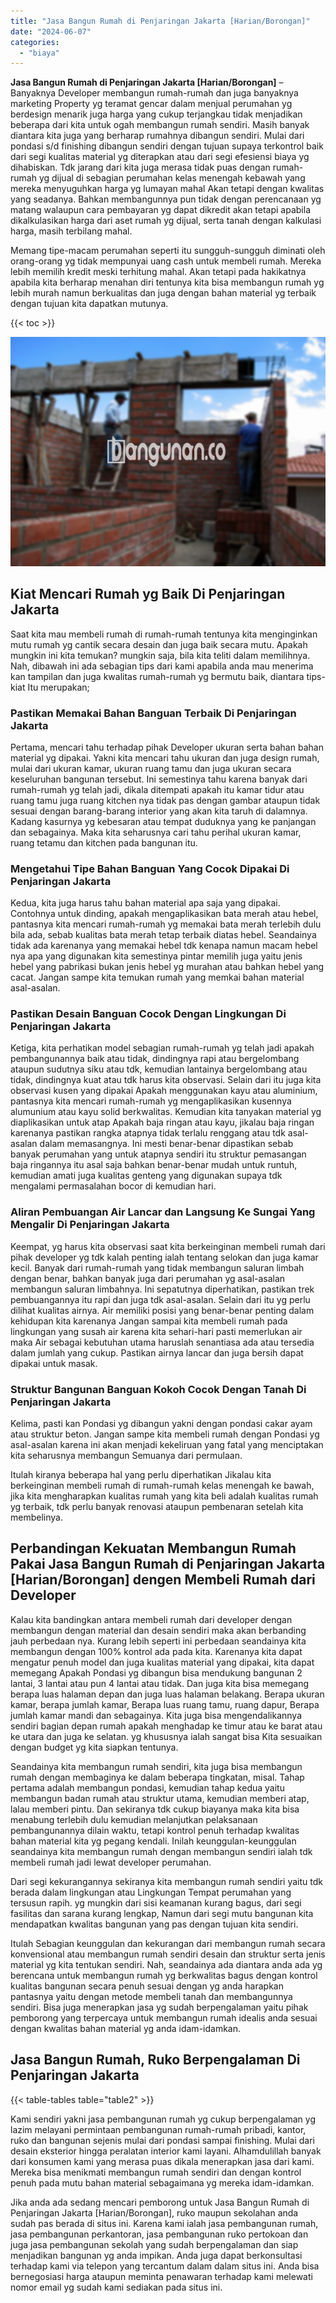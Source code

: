 ```yaml
---
title: "Jasa Bangun Rumah di Penjaringan Jakarta [Harian/Borongan]"
date: "2024-06-07"
categories: 
  - "biaya"
---
```


**Jasa Bangun Rumah di Penjaringan Jakarta \[Harian/Borongan\]** – Banyaknya Developer membangun rumah-rumah dan juga banyaknya marketing Property yg teramat gencar dalam menjual perumahan yg berdesign menarik juga harga yang cukup terjangkau tidak menjadikan beberapa dari kita untuk ogah membangun rumah sendiri. Masih banyak diantara kita juga yang berharap rumahnya dibangun sendiri. Mulai dari pondasi s/d finishing dibangun sendiri dengan tujuan supaya terkontrol baik dari segi kualitas material yg diterapkan atau dari segi efesiensi biaya yg dihabiskan. Tdk jarang dari kita juga merasa tidak puas dengan rumah-rumah yg dijual di sebagian perumahan kelas menengah kebawah yang mereka menyuguhkan harga yg lumayan mahal Akan tetapi dengan kwalitas yang seadanya. Bahkan membangunnya pun tidak dengan perencanaan yg matang walaupun cara pembayaran yg dapat dikredit akan tetapi apabila dikalkulasikan harga dari aset rumah yg dijual, serta tanah dengan kalkulasi harga, masih terbilang mahal.

Memang tipe-macam perumahan seperti itu sungguh-sungguh diminati oleh orang-orang yg tidak mempunyai uang cash untuk membeli rumah. Mereka lebih memilih kredit meski terhitung mahal. Akan tetapi pada hakikatnya apabila kita berharap menahan diri tentunya kita bisa membangun rumah yg lebih murah namun berkualitas dan juga dengan bahan material yg terbaik dengan tujuan kita dapatkan mutunya.

{{< toc >}}

![Jasa Bangun Rumah di Penjaringan Jakarta [Harian/Borongan]](/images/borong-bangunan-37.png)

## Kiat Mencari Rumah yg Baik Di Penjaringan Jakarta

Saat kita mau membeli rumah di rumah-rumah tentunya kita menginginkan mutu rumah yg cantik secara desain dan juga baik secara mutu. Apakah mungkin ini kita temukan? mungkin saja, bila kita teliti dalam memilihnya. Nah, dibawah ini ada sebagian tips dari kami apabila anda mau menerima kan tampilan dan juga kwalitas rumah-rumah yg bermutu baik, diantara tips-kiat Itu merupakan;

### Pastikan Memakai Bahan Banguan Terbaik Di Penjaringan Jakarta

Pertama, mencari tahu terhadap pihak Developer ukuran serta bahan bahan material yg dipakai. Yakni kita mencari tahu ukuran dan juga design rumah, mulai dari ukuran kamar, ukuran ruang tamu dan juga ukuran secara keseluruhan bangunan tersebut. Ini semestinya tahu karena banyak dari rumah-rumah yg telah jadi, dikala ditempati apakah itu kamar tidur atau ruang tamu juga ruang kitchen nya tidak pas dengan gambar ataupun tidak sesuai dengan barang-barang interior yang akan kita taruh di dalamnya. Kadang kasurnya yg kebesaran atau tempat duduknya yang ke panjangan dan sebagainya. Maka kita seharusnya cari tahu perihal ukuran kamar, ruang tetamu dan kitchen pada bangunan itu.

### Mengetahui Tipe Bahan Banguan Yang Cocok Dipakai Di Penjaringan Jakarta

Kedua, kita juga harus tahu bahan material apa saja yang dipakai. Contohnya untuk dinding, apakah mengaplikasikan bata merah atau hebel, pantasnya kita mencari rumah-rumah yg memakai bata merah terlebih dulu bila ada, sebab kualitas bata merah tetap terbaik diatas hebel. Seandainya tidak ada karenanya yang memakai hebel tdk kenapa namun macam hebel nya apa yang digunakan kita semestinya pintar memilih juga yaitu jenis hebel yang pabrikasi bukan jenis hebel yg murahan atau bahkan hebel yang cacat. Jangan sampe kita temukan rumah yang memkai bahan material asal-asalan.

### Pastikan Desain Banguan Cocok Dengan Lingkungan Di Penjaringan Jakarta

Ketiga, kita perhatikan model sebagian rumah-rumah yg telah jadi apakah pembangunannya baik atau tidak, dindingnya rapi atau bergelombang ataupun sudutnya siku atau tdk, kemudian lantainya bergelombang atau tidak, dindingnya kuat atau tdk harus kita observasi. Selain dari itu juga kita observasi kusen yang dipakai Apakah menggunakan kayu atau aluminium, pantasnya kita mencari rumah-rumah yg mengaplikasikan kusennya alumunium atau kayu solid berkwalitas. Kemudian kita tanyakan material yg diaplikasikan untuk atap Apakah baja ringan atau kayu, jikalau baja ringan karenanya pastikan rangka atapnya tidak terlalu renggang atau tdk asal-asalan dalam memasangnya. Ini mesti benar-benar dipastikan sebab banyak perumahan yang untuk atapnya sendiri itu struktur pemasangan baja ringannya itu asal saja bahkan benar-benar mudah untuk runtuh, kemudian amati juga kualitas genteng yang digunakan supaya tdk mengalami permasalahan bocor di kemudian hari.

### Aliran Pembuangan Air Lancar dan Langsung Ke Sungai Yang Mengalir Di Penjaringan Jakarta

Keempat, yg harus kita observasi saat kita berkeinginan membeli rumah dari pihak developer yg tdk kalah penting ialah tentang selokan dan juga kamar kecil. Banyak dari rumah-rumah yang tidak membangun saluran limbah dengan benar, bahkan banyak juga dari perumahan yg asal-asalan membangun saluran limbahnya. Ini sepatutnya diperhatikan, pastikan trek pembuangannya itu rapi dan juga tdk asal-asalan. Selain dari itu yg perlu dilihat kualitas airnya. Air memiliki posisi yang benar-benar penting dalam kehidupan kita karenanya Jangan sampai kita membeli rumah pada lingkungan yang susah air karena kita sehari-hari pasti memerlukan air maka Air sebagai kebutuhan utama haruslah senantiasa ada atau tersedia dalam jumlah yang cukup. Pastikan airnya lancar dan juga bersih dapat dipakai untuk masak.

### Struktur Bangunan Banguan Kokoh Cocok Dengan Tanah Di Penjaringan Jakarta

Kelima, pasti kan Pondasi yg dibangun yakni dengan pondasi cakar ayam atau struktur beton. Jangan sampe kita membeli rumah dengan Pondasi yg asal-asalan karena ini akan menjadi kekeliruan yang fatal yang menciptakan kita seharusnya membangun Semuanya dari permulaan.

Itulah kiranya beberapa hal yang perlu diperhatikan Jikalau kita berkeinginan membeli rumah di rumah-rumah kelas menengah ke bawah, jika kita mengharapkan kualitas rumah yang kita beli adalah kualitas rumah yg terbaik, tdk perlu banyak renovasi ataupun pembenaran setelah kita membelinya.

## Perbandingan Kekuatan Membangun Rumah Pakai Jasa Bangun Rumah di Penjaringan Jakarta \[Harian/Borongan\] dengen Membeli Rumah dari Developer

Kalau kita bandingkan antara membeli rumah dari developer dengan membangun dengan material dan desain sendiri maka akan berbanding jauh perbedaan nya. Kurang lebih seperti ini perbedaan seandainya kita membangun dengan 100% kontrol ada pada kita. Karenanya kita dapat mengatur penuh model dan juga kualitas material yang dipakai, kita dapat memegang Apakah Pondasi yg dibangun bisa mendukung bangunan 2 lantai, 3 lantai atau pun 4 lantai atau tidak. Dan juga kita bisa memegang berapa luas halaman depan dan juga luas halaman belakang. Berapa ukuran kamar, berapa jumlah kamar, Berapa luas ruang tamu, ruang dapur, Berapa jumlah kamar mandi dan sebagainya. Kita juga bisa mengendalikannya sendiri bagian depan rumah apakah menghadap ke timur atau ke barat atau ke utara dan juga ke selatan. yg khususnya ialah sangat bisa Kita sesuaikan dengan budget yg kita siapkan tentunya.

Seandainya kita membangun rumah sendiri, kita juga bisa membangun rumah dengan membaginya ke dalam beberapa tingkatan, misal. Tahap pertama adalah membangun pondasi, kemudian tahap kedua yaitu membangun badan rumah atau struktur utama, kemudian memberi atap, lalau memberi pintu. Dan sekiranya tdk cukup biayanya maka kita bisa menabung terlebih dulu kemudian melanjutkan pelaksanaan pembangunannya dilain waktu, tetapi kontrol penuh terhadap kwalitas bahan material kita yg pegang kendali. Inilah keunggulan-keunggulan seandainya kita membangun rumah dengan membangun sendiri ialah tdk membeli rumah jadi lewat developer perumahan.

Dari segi kekurangannya sekiranya kita membangun rumah sendiri yaitu tdk berada dalam lingkungan atau Lingkungan Tempat perumahan yang tersusun rapih. yg mungkin dari sisi keamanan kurang bagus, dari segi fasilitas dan sarana kurang lengkap, Namun dari segi mutu bangunan kita mendapatkan kwalitas bangunan yang pas dengan tujuan kita sendiri.

Itulah Sebagian keunggulan dan kekurangan dari membangun rumah secara konvensional atau membangun rumah sendiri desain dan struktur serta jenis material yg kita tentukan sendiri. Nah, seandainya ada diantara anda ada yg berencana untuk membangun rumah yg berkwalitas bagus dengan kontrol kualitas bangunan secara penuh sesuai dengan yg anda harapkan pantasnya yaitu dengan metode membeli tanah dan membangunnya sendiri. Bisa juga menerapkan jasa yg sudah berpengalaman yaitu pihak pemborong yang terpercaya untuk membangun rumah idealis anda sesuai dengan kwalitas bahan material yg anda idam-idamkan.

## Jasa Bangun Rumah, Ruko Berpengalaman Di Penjaringan Jakarta

{{< table-tables table="table2" >}}

Kami sendiri yakni jasa pembangunan rumah yg cukup berpengalaman yg lazim melayani permintaan pembangunan rumah-rumah pribadi, kantor, ruko dan bangunan sejenis mulai dari pondasi sampai finishing. Mulai dari desain eksterior hingga peralatan interior kami layani. Alhamdulillah banyak dari konsumen kami yang merasa puas dikala menerapkan jasa dari kami. Mereka bisa menikmati membangun rumah sendiri dan dengan kontrol penuh pada mutu bahan material sebagaimana yg mereka idam-idamkan.

Jika anda ada sedang mencari pemborong untuk Jasa Bangun Rumah di Penjaringan Jakarta \[Harian/Borongan\], ruko maupun sekolahan anda sudah pas berada di situs ini. Karena kami ialah jasa pembangunan rumah, jasa pembangunan perkantoran, jasa pembangunan ruko pertokoan dan juga jasa pembangunan sekolah yang sudah berpengalaman dan siap menjadikan bangunan yg anda impikan. Anda juga dapat berkonsultasi terhadap kami via telepon yang tercantum dalam dalam situs ini. Anda bisa bernegosiasi harga ataupun meminta penawaran terhadap kami melewati nomor email yg sudah kami sediakan pada situs ini.
